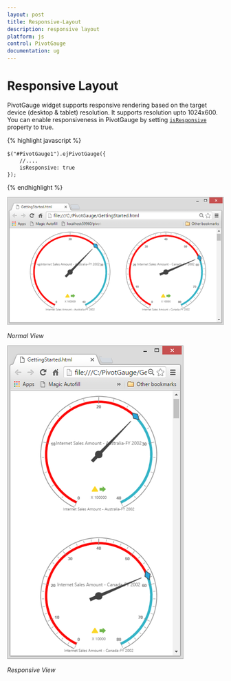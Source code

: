 ```yaml
---
layout: post
title: Responsive-Layout
description: responsive layout
platform: js
control: PivotGauge
documentation: ug
---
```


# Responsive Layout

PivotGauge widget supports responsive rendering based on the target device (desktop & tablet) resolution. It supports resolution upto 1024x600. You can enable responsiveness in PivotGauge by setting [`isResponsive`](/api/js/ejpivotgauge#members:isresponsive) property to true.

{% highlight javascript %}

    $("#PivotGauge1").ejPivotGauge({
        //....
        isResponsive: true
    });

{% endhighlight %}

![](Responsive-Layout_images/Responsive1.png)

_Normal View_


![](Responsive-Layout_images/Responsive2.png)

_Responsive View_





